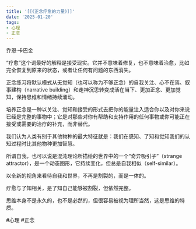 ```yaml
---
title: '[[《正念疗愈的力量》]]'
date: '2025-01-20'
tags:
- 心理
- 正念
---
```

乔恩·卡巴金

“疗愈”这个词最好的解释是接受现实。它并不意味着修复，也不意味着治愈，比如完全恢复到原来的状态，或者让任何有问题的东西消失。

正念练习将默认模式从无觉知（也可以称为不够正念）的自我关注、心不在焉、叙事建构（narrative building）和走神沉思转变成活在当下、更加正念、更加觉知，保持思维和情绪持续涌动。

培养正念是一种以关注、觉知和接受的形式去把你的能量注入适合你以及对你来说已经是完整的事物中；它是对那些对你有帮助和支持作用的任何事物或你可能正在接受或需要的治疗的补充，而非替代。

我们认为人类有别于其他物种的最大特征就是：我们在感知、了知和觉知我们的认知过程时比其他物种更加智慧。

所谓自我，也可以说是混沌理论所描绘的世界中的一个“奇异吸引子”（strange attractor），是一个动态图形，它持续变化，但总是自我相似（self-similar）。

以全新的视角来看待自我和世界，不再是割裂的，而是一体的。

疗愈与了知相关，是了知自己能够被割裂，但依然完整。

思维本身不是永久的，也不是必然的，但很容易被视为理所当然，这是思维的特质。

#心理 #正念
